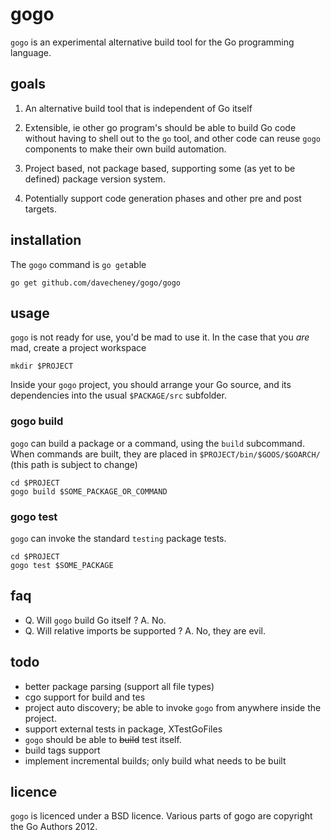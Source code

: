 # gogo


`gogo` is an experimental alternative build tool for the Go programming language.

## goals

 1. An alternative build tool that is independent of Go itself

 2. Extensible, ie other go program's should be able to build Go code without having to shell out to the `go` tool, and other code can reuse `gogo` components to make their own build automation.

 3. Project based, not package based, supporting some (as yet to be defined) package version system.

 4. Potentially support code generation phases and other pre and post targets.

## installation

The `gogo` command is `go get`able

    go get github.com/davecheney/gogo/gogo

## usage

`gogo` is not ready for use, you'd be mad to use it. In the case that you _are_ mad, create a project workspace 

    mkdir $PROJECT

Inside your `gogo` project, you should arrange your Go source, and its dependencies into the usual `$PACKAGE/src` subfolder.

### gogo build

`gogo` can build a package or a command, using the `build` subcommand. When commands are built, they are placed in `$PROJECT/bin/$GOOS/$GOARCH/` (this path is subject to change)

    cd $PROJECT
    gogo build $SOME_PACKAGE_OR_COMMAND

### gogo test

`gogo` can invoke the standard `testing` package tests. 

    cd $PROJECT
    gogo test $SOME_PACKAGE

## faq

 * Q. Will `gogo` build Go itself ? A. No.
 * Q. Will relative imports be supported ? A. No, they are evil.

## todo

 * better package parsing (support all file types)
 * cgo support for build and tes
 * project auto discovery; be able to invoke `gogo` from anywhere inside the project.
 * support external tests in package, XTestGoFiles
 * `gogo` should be able to ~~build~~ test itself.
 * build tags support
 * implement incremental builds; only build what needs to be built

## licence

`gogo` is licenced under a BSD licence. Various parts of gogo are copyright the Go Authors 2012.
